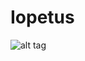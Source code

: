 # Iopetus

![alt tag](http://vignette3.wikia.nocookie.net/olympians/images/9/9a/DamophonAnytos.jpg)
